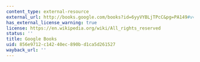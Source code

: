 ```yaml
---
content_type: external-resource
external_url: http://books.google.com/books?id=6yyVYBLjTPcC&pg=PA149#v=onepage
has_external_license_warning: true
license: https://en.wikipedia.org/wiki/All_rights_reserved
status: ''
title: Google Books
uid: 856e9712-c142-40ec-890b-d1ca5d261527
wayback_url: ''
---
```

